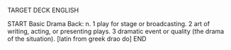 TARGET DECK
ENGLISH

START
Basic
Drama
Back: n. 1 play for stage or broadcasting. 2 art of writing, acting, or presenting plays. 3 dramatic event or quality (the drama of the situation). [latin from greek drao do]
END
